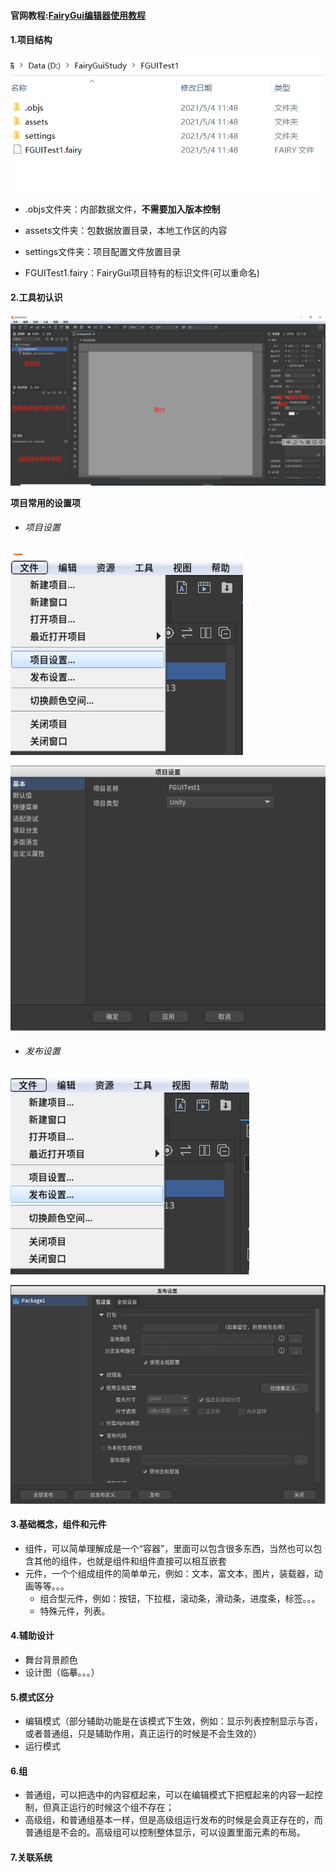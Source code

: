#### 官网教程:[FairyGui编辑器使用教程](https://www.fairygui.com/docs/editor)

#### 1.项目结构

![](/images/fairyguiimage/img1.png)

- .objs文件夹：内部数据文件，**不需要加入版本控制**

- assets文件夹：包数据放置目录，本地工作区的内容
- settings文件夹：项目配置文件放置目录
- FGUITest1.fairy：FairyGui项目特有的标识文件(可以重命名)

#### 2.工具初认识

![](/images/fairyguiimage/img2.png)

**项目常用的设置项**

- ###### 项目设置

![](/images/fairyguiimage/img3.png)

![img4](/images/fairyguiimage/img4.png)

- ###### 发布设置

![](/images/fairyguiimage/img5.png)

![](/images/fairyguiimage/img6.png)

#### 3.基础概念，组件和元件

- 组件，可以简单理解成是一个“容器”，里面可以包含很多东西，当然也可以包含其他的组件，也就是组件和组件直接可以相互嵌套
- 元件，一个个组成组件的简单单元，例如：文本，富文本，图片，装载器，动画等等。。。
  - 组合型元件，例如：按钮，下拉框，滚动条，滑动条，进度条，标签。。。
  - 特殊元件，列表。

#### 4.辅助设计

- 舞台背景颜色
- 设计图（临摹。。。）

#### 5.模式区分

- 编辑模式（部分辅助功能是在该模式下生效，例如：显示列表控制显示与否，或者普通组，只是辅助作用，真正运行的时候是不会生效的）
- 运行模式

#### 6.组

- 普通组，可以把选中的内容框起来，可以在编辑模式下把框起来的内容一起控制，但真正运行的时候这个组不存在；
- 高级组，和普通组基本一样，但是高级组运行发布的时候是会真正存在的，而普通组是不会的。高级组可以控制整体显示，可以设置里面元素的布局。

#### 7.关联系统

